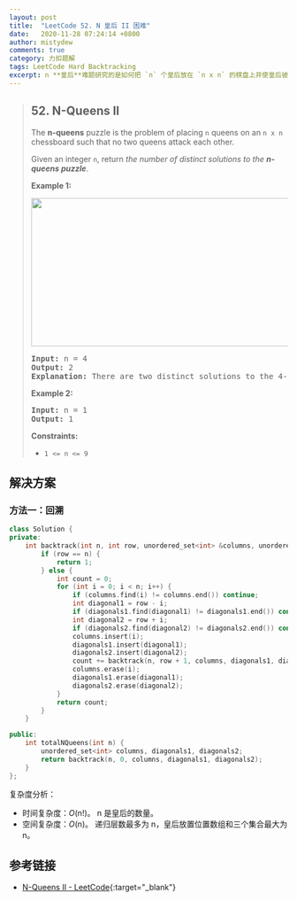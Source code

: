 ```yaml
---
layout: post
title:  "LeetCode 52. N 皇后 II 困难"
date:   2020-11-28 07:24:14 +0800
author: mistydew
comments: true
category: 力扣题解
tags: LeetCode Hard Backtracking
excerpt: n **皇后**难题研究的是如何把 `n` 个皇后放在 `n x n` 的棋盘上并使皇后彼此两两不能攻击的问题。给定一个整数 `n`，返回 **n 皇后难题**不同解决方案的数量。
---
```

> ## 52. N-Queens II
> 
> The **n-queens** puzzle is the problem of placing `n` queens on an `n x n`
> chessboard such that no two queens attack each other.
> 
> Given an integer `n`, return *the number of distinct solutions to the
> **n-queens puzzle***.
> 
> **Example 1:**
> 
> <img alt="" src="https://assets.leetcode.com/uploads/2020/11/13/queens.jpg" style="width: 600px; height: 268px;">
> 
> <pre>
> <strong>Input:</strong> n = 4
> <strong>Output:</strong> 2
> <strong>Explanation:</strong> There are two distinct solutions to the 4-queens puzzle as shown.
> </pre>
> 
> **Example 2:**
> 
> <pre>
> <strong>Input:</strong> n = 1
> <strong>Output:</strong> 1
> </pre>
> 
> **Constraints:**
> 
> * `1 <= n <= 9`

## 解决方案

### 方法一：回溯

```cpp
class Solution {
private:
    int backtrack(int n, int row, unordered_set<int> &columns, unordered_set<int> &diagonals1, unordered_set<int> &diagonals2) {
        if (row == n) {
            return 1;
        } else {
            int count = 0;
            for (int i = 0; i < n; i++) {
                if (columns.find(i) != columns.end()) continue;
                int diagonal1 = row - i;
                if (diagonals1.find(diagonal1) != diagonals1.end()) continue;
                int diagonal2 = row + i;
                if (diagonals2.find(diagonal2) != diagonals2.end()) continue;
                columns.insert(i);
                diagonals1.insert(diagonal1);
                diagonals2.insert(diagonal2);
                count += backtrack(n, row + 1, columns, diagonals1, diagonals2);
                columns.erase(i);
                diagonals1.erase(diagonal1);
                diagonals2.erase(diagonal2);
            }
            return count;
        }
    }

public:
    int totalNQueens(int n) {
        unordered_set<int> columns, diagonals1, diagonals2;
        return backtrack(n, 0, columns, diagonals1, diagonals2);
    }
};
```

复杂度分析：
* 时间复杂度：*O*(n!)。
  n 是皇后的数量。
* 空间复杂度：*O*(n)。
  递归层数最多为 n，皇后放置位置数组和三个集合最大为 n。

## 参考链接

* [N-Queens II - LeetCode](https://leetcode.com/problems/n-queens-ii/){:target="_blank"}
